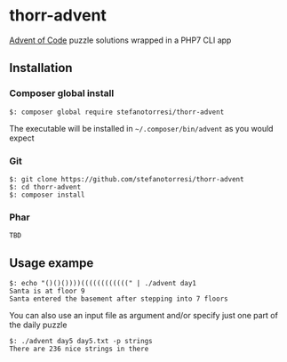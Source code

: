 # thorr-advent
[Advent of Code](http://adventofcode.com/) puzzle solutions wrapped in a PHP7 CLI app

## Installation

### Composer global install

```shell
$: composer global require stefanotorresi/thorr-advent
```

The executable will be installed in `~/.composer/bin/advent` as you would expect

### Git

```shell
$: git clone https://github.com/stefanotorresi/thorr-advent
$: cd thorr-advent
$: composer install
```

### Phar
`TBD`

## Usage exampe

```shell
$: echo "()()())))((((((((((((" | ./advent day1
Santa is at floor 9
Santa entered the basement after stepping into 7 floors
```
You can also use an input file as argument and/or specify just one part of the daily puzzle

```shell
$: ./advent day5 day5.txt -p strings 
There are 236 nice strings in there
```


